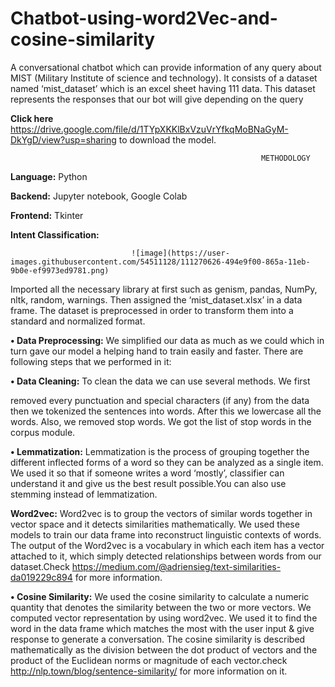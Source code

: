 # Chatbot-using-word2Vec-and-cosine-similarity
A conversational chatbot which can provide information of any query about MIST (Military Institute of science and technology). It consists of a dataset named ‘mist_dataset’ which is an excel sheet having 111 data. This dataset represents the responses that our bot will give depending on the query



**Click here** https://drive.google.com/file/d/1TYpXKKlBxVzuVrYfkqMoBNaGyM-DkYgD/view?usp=sharing to download the model.



                                                            METHODOLOGY
                                        
**Language:** Python


**Backend:** Jupyter notebook, Google Colab


**Frontend:** Tkinter


**Intent Classification:**


                               ![image](https://user-images.githubusercontent.com/54511128/111270626-494e9f00-865a-11eb-9b0e-ef9973ed9781.png)
 


Imported all the necessary library at first such as genism, pandas, NumPy, nltk,
random, warnings. Then assigned the ‘mist_dataset.xlsx’ in a data frame. The dataset is
preprocessed in order to transform them into a standard and
normalized format.

**• Data Preprocessing:** We simplified our data as much as we could which in turn gave
our model a helping hand to train easily and faster. There are following steps that
we performed in it:


**• Data Cleaning:** To clean the data we can use several methods. We first





removed every punctuation and special characters (if any) from the data
then we tokenized the sentences into words. After this we lowercase all the
words. Also, we removed stop words. We got the list of stop words in the
corpus module.


**• Lemmatization:** Lemmatization is the process of grouping together the
different inflected forms of a word so they can be analyzed as a single item.
We used it so that if someone writes a word ‘mostly’, classifier can
understand it and give us the best result possible.You can also use stemming instead of lemmatization.


**Word2vec:** Word2vec is to group the vectors of similar words together in vector space and it
detects similarities mathematically. We used these models to train our data frame
into reconstruct linguistic contexts of words. The output of the Word2vec is a
vocabulary in which each item has a vector attached to it, which simply detected
relationships between words from our dataset.Check https://medium.com/@adriensieg/text-similarities-da019229c894 for more information.


**• Cosine Similarity:**
We used the cosine similarity to calculate a numeric quantity that denotes the
similarity between the two or more vectors. We computed vector representation
by using word2vec. We used it to find the word in the data frame which matches
the most with the user input & give response to generate a conversation.
The cosine similarity is described mathematically as the division between the dot
product of vectors and the product of the Euclidean norms or magnitude of each
vector.check http://nlp.town/blog/sentence-similarity/ for more information on it.


                                                            
                                                            

